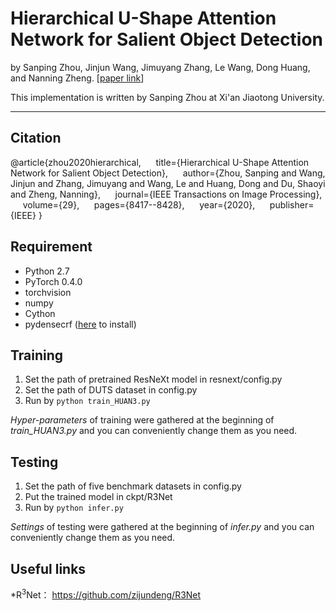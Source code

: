 # Hierarchical U-Shape Attention Network for Salient Object Detection

by Sanping Zhou, Jinjun Wang, Jimuyang Zhang, Le Wang, Dong Huang, and Nanning Zheng. [[paper link](https://ieeexplore.ieee.org/document/9152130)]

This implementation is written by Sanping Zhou at Xi'an Jiaotong University.

***

## Citation
@article{zhou2020hierarchical,
&nbsp;&nbsp;&nbsp;&nbsp;  title={Hierarchical U-Shape Attention Network for Salient Object Detection},
&nbsp;&nbsp;&nbsp;&nbsp;  author={Zhou, Sanping and Wang, Jinjun and Zhang, Jimuyang and Wang, Le and Huang, Dong and Du, Shaoyi and Zheng, Nanning},
&nbsp;&nbsp;&nbsp;&nbsp;  journal={IEEE Transactions on Image Processing},
&nbsp;&nbsp;&nbsp;&nbsp;  volume={29},
&nbsp;&nbsp;&nbsp;&nbsp;  pages={8417--8428},
&nbsp;&nbsp;&nbsp;&nbsp;  year={2020},
&nbsp;&nbsp;&nbsp;&nbsp;  publisher={IEEE}
}

## Requirement
* Python 2.7
* PyTorch 0.4.0
* torchvision
* numpy
* Cython
* pydensecrf ([here](https://github.com/Andrew-Qibin/dss_crf) to install)

## Training
1. Set the path of pretrained ResNeXt model in resnext/config.py
2. Set the path of DUTS dataset in config.py
3. Run by ```python train_HUAN3.py```

*Hyper-parameters* of training were gathered at the beginning of *train_HUAN3.py* and you can conveniently 
change them as you need.

## Testing
1. Set the path of five benchmark datasets in config.py
2. Put the trained model in ckpt/R3Net
2. Run by ```python infer.py```

*Settings* of testing were gathered at the beginning of *infer.py* and you can conveniently 
change them as you need.

## Useful links
*R<sup>3</sup>Net： https://github.com/zijundeng/R3Net
